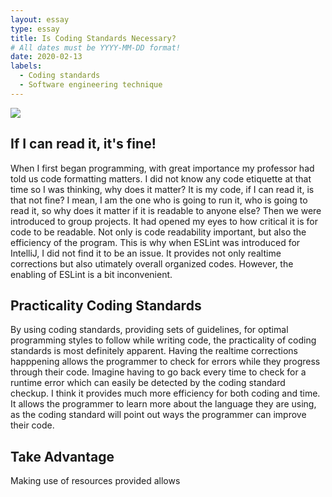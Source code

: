 ```yaml
---
layout: essay
type: essay
title: Is Coding Standards Necessary?
# All dates must be YYYY-MM-DD format!
date: 2020-02-13
labels:
  - Coding standards
  - Software engineering technique
---
```


<img class="ui image" src="{{ site.baseurl }}/images/csbanner.png">

## If I can read it, it's fine!
When I first began programming, with great importance my professor had told us code formatting matters. I did not know any code etiquette at that time so I was thinking, why does it matter? It is my code, if I can read it, is that not fine? I mean, I am the one who is going to run it, who is going to read it, so why does it matter if it is readable to anyone else? Then we were introduced to group projects. It had opened my eyes to how critical it is for code to be readable. Not only is code readability important, but also the efficiency of the program. This is why when ESLint was introduced for IntelliJ, I did not find it to be an issue. It provides not only realtime corrections but also utimately overall organized codes. However, the enabling of ESLint is a bit inconvenient. 

## Practicality Coding Standards
By using coding standards, providing sets of guidelines, for optimal programming styles to follow while writing code, the practicality of coding standards is most definitely apparent. Having the realtime corrections happpening allows the programmer to check for errors while they progress through their code. Imagine having to go back every time to check for a runtime error which can easily be detected by the coding standard checkup. I think it provides much more efficiency for both coding and time. It allows the programmer to learn more about the language they are using, as the coding standard will point out ways the programmer can improve their code.

## Take Advantage
Making use of resources provided allows 
